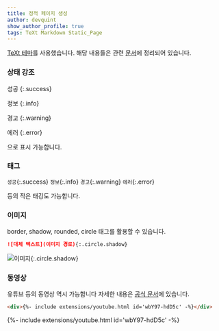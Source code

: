 ```yaml
---
title: 정적 페이지 생성
author: devquint
show_author_profile: true
tags: TeXt Markdown Static_Page
---
```


[TeXt 테마](https://github.com/kitian616/jekyll-TeXt-theme)를 사용했습니다.
해당 내용들은 관련 [문서](https://tianqi.name/jekyll-TeXt-theme/docs/en/quick-start)에 정리되어 있습니다.

### 상태 강조

성공
{:.success}

정보
{:.info}

경고
{:.warning}

에러
{:.error}

으로 표시 가능합니다.


### 태그

`성공`{:.success}
`정보`{:.info}
`경고`{:.warning}
`에러`{:.error}

등의 작은 태깅도 가능합니다.


### 이미지

border, shadow, rounded, circle 태그를 활용할 수 있습니다.

```markdown
![대체 텍스트](이미지 경로){:.circle.shadow}
```
![이미지](https://raw.githubusercontent.com/kitian616/jekyll-TeXt-theme/master/docs/assets/images/image.jpg){:.circle.shadow}


### 동영상

유튜브 등의 동영상 역시 가능합니다
자세한 내용은 [공식 문서](https://tianqi.name/jekyll-TeXt-theme/docs/en/extensions)에 있습니다.

```markdown
<div>{%- include extensions/youtube.html id='wbY97-hdD5c' -%}</div>
```
<div>{%- include extensions/youtube.html id='wbY97-hdD5c' -%}</div>
